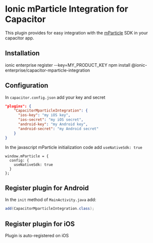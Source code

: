 # Ionic mParticle Integration for Capacitor

This plugin provides for easy integration with the [mParticle](https://www.mparticle.com/) SDK in your capacitor app.

## Installation

<command-line> <command-prompt>ionic enterprise register --key=MY_PRODUCT_KEY</command-prompt> <command-prompt>npm install @ionic-enterprise/capacitor-mparticle-integration</command-prompt> </command-line>

## Configuration

In `capacitor.config.json` add your key and secret

```json
"plugins": {
    "CapacitorMparticleIntegration": {
      "ios-key": "my iOS key",
      "ios-secret": "my iOS secret",
      "android-key": "my Android key",
      "android-secret": "my Android secret"
    }
}
```

In the javascript mParticle initialization code add `useNativeSdk: true`

    window.mParticle = {
      config: {
        useNativeSdk: true
      }
    };
    

## Register plugin for Android

In the `init` method of `MainActivity.java` add:

```java
add(CapacitorMparticleIntegration.class);
```

## Register plugin for iOS

Plugin is auto-registered on iOS